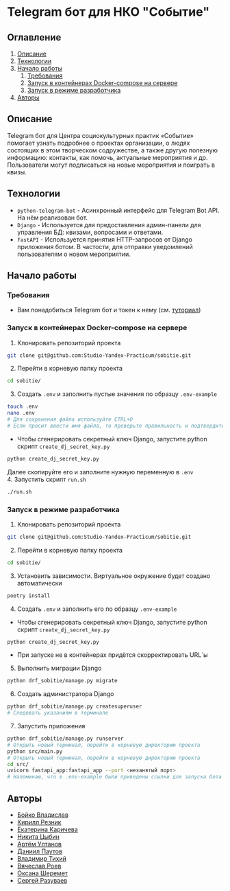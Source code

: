 # Telegram бот для НКО "Событие"
## Оглавление
1. [Описание](https://github.com/Studio-Yandex-Practicum/sobitie#описание)
2. [Технологии](https://github.com/Studio-Yandex-Practicum/sobitie#технологии)
3. [Начало работы](https://github.com/Studio-Yandex-Practicum/sobitie#начало-работы)
    1. [Требования](https://github.com/Studio-Yandex-Practicum/sobitie#требования)
    2. [Запуск в контейнерах Docker-compose на сервере](https://github.com/Studio-Yandex-Practicum/sobitie#запуск-в-контейнерах-docker-compose-на-сервере)
    3. [Запуск в режиме разработчика](https://github.com/Studio-Yandex-Practicum/sobitie#запуск-в-режиме-разработчика)
4. [Авторы](https://github.com/Studio-Yandex-Practicum/sobitie#авторы)
## Описание
Telegram бот для Центра социокультурных практик «Событие» помогает узнать подробнее о проектах организации, о людях состоящих в этом творческом содружестве, а также другую полезную информацию: контакты, как помочь, актуальные мероприятия и др. Пользователи могут подписаться на новые мероприятия и поиграть в квизы. 
## Технологии
- `python-telegram-bot` - Асинхронный интерфейс для Telegram Bot API. На нём реализован бот.
- `Django` - Используется для предоставления админ-панели для управления БД: квизами, вопросами и ответами.
- `FastAPI` - Используется принятия HTTP-запросов от Django приложения ботом. В частости, для отправки уведомлений пользователям о новом мероприятии.
## Начало работы
### Требования
- Вам понадобиться Telegram бот и токен к нему (см. [туториал](https://core.telegram.org/bots/tutorial#obtain-your-bot-token))
### Запуск в контейнерах Docker-compose на сервере
1. Клонировать репозиторий проекта
```BASH
git clone git@github.com:Studio-Yandex-Practicum/sobitie.git
```
2. Перейти в корневую папку проекта 
```BASH
cd sobitie/
```
3. Создать `.env` и заполнить пустые значения по образцу `.env-example`
```BASH
touch .env
nano .env
# Для сохранения файла используйте CTRL+O
# Если просит ввести имя файла, то проверьте правильность и подтвердите нажатием Enter
```
- Чтобы сгенерировать секретный ключ Django, запустите python скрипт `create_dj_secret_key.py`
```BASH
python create_dj_secret_key.py
```
Далее скопируйте его и заполните нужную переменную в `.env`  
4. Запустить скрипт `run.sh`
```BASH
./run.sh
```
### Запуск в режиме разработчика
1. Клонировать репозиторий проекта
```BASH
git clone git@github.com:Studio-Yandex-Practicum/sobitie.git
```
2. Перейти в корневую папку проекта
```BASH
cd sobitie/
```
3. Установить зависимости. Виртуальное окружение будет создано автоматически
```BASH
poetry install
```
4. Создать `.env` и заполнить его по образцу `.env-example`
- Чтобы сгенерировать секретный ключ Django, запустите python скрипт `create_dj_secret_key.py`
```BASH
python create_dj_secret_key.py
```
- При запуске не в контейнерах придётся скорректировать URL`ы
5. Выполнить миграции Django
```BASH
python drf_sobitie/manage.py migrate
```
6. Создать администратора Django
```BASH
python drf_sobitie/manage.py createsuperuser
# Следовать указаниям в терминале
```
7. Запустить приложения
```BASH
python drf_sobitie/manage.py runserver
# Открыть новый терминал, перейти в корневую директорию проекта
python src/main.py 
# Открыть новый терминал, перейти в корневую директорию проекта
cd src/
uvicorn fastapi_app:fastapi_app --port <незанятый порт>
# Напоминаю, что в .env-example были приведены ссылки для запуска бота в контейнерах, поэтому в .env их следовало скорректировать
```
## Авторы 
- [Бойко Владислав](https://github.com/bdwayne11)
- [Кирилл Резник](https://github.com/Invictus-7)
- [Екатерина Каричева](https://github.com/kh199)
- [Никита Цыбин](https://github.com/kellia1903)
- [Артём Ултанов](https://github.com/WayBro-54)
- [Даниил Паутов](https://github.com/TomatoInOil)
- [Владимир Тихий](https://github.com/vladimirramozin)
- [Вячеслав Роев](https://github.com/VyacheslavRoev)
- [Оксана Шеремет](https://github.com/sheremet-o)
- [Сергей Разуваев](https://github.com/RazuvaevSD)

